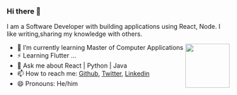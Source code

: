 
<!--
**akashhkrishh/akashhkrishh** is a ✨ _special_ ✨ repository because its `README.md` (this file) appears on your GitHub profile.

Here are some ideas to get you started:

- 🔭 I’m currently working on ...

- 👯 I’m looking to collaborate on ...
- 🤔 I’m looking for help with ...
- 💬 Ask me about ...
- 📫 How to reach me: ...
- 😄 Pronouns: ...
- ⚡ Fun fact: ...
-->

### Hi there 👋

I am a Software Developer with building applications using React, Node. 
I like writing,sharing my knowledge with others.

<img align ="right" src = "https://www.freepik.com/free-vector/hand-drawn-flat-design-anarchy-symbol_21846832.htm#fromView=search&page=1&position=7&uuid=fe174052-1f01-4806-bd58-120bf3060819?w=740" width="100" height="100">

- 🌱 I’m currently learning Master of Computer Applications
- ⚡ Learning Flutter ...
- 💬 Ask me about React | Python | Java
- 📫 How to reach me: [Github](https://github.com/akashhkrishh), [Twitter](https://twitter.com/akashhkrishh), [Linkedin](https://www.linkedin.com/in/akashhkrishh/)
- 😄 Pronouns:  He/him


<!--START_SECTION:activity-->

<!--END_SECTION:activity-->



